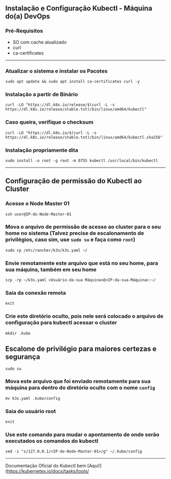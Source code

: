 ## **Instalação e Configuração Kubectl - Máquina do(a) DevOps**

### Pré-Requisitos

- SO com cache atualizado
- curl
- ca-certificates

---
### Atualizar o sistema e instalar os Pacotes

```shell
sudo apt update && sudo apt install ca-certificates curl -y
```

### Instalação a partir de Binário

```shell
curl -LO "https://dl.k8s.io/release/$(curl -L -s https://dl.k8s.io/release/stable.txt)/bin/linux/amd64/kubectl"
```

### Caso queira, verifique o checksum

```shell
curl -LO "https://dl.k8s.io/$(curl -L -s https://dl.k8s.io/release/stable.txt)/bin/linux/amd64/kubectl.sha256"
```

### Instalação propriamente dita
```shell
sudo install -o root -g root -m 0755 kubectl /usr/local/bin/kubectl
```

---

## **Configuração de permissão do Kubectl ao Cluster**

### Acesse o **Node Master 01**

```shell
ssh user@IP-do-Node-Master-01
```

### Mova o arquivo de permissão de acesso ao cluster para o seu home no sistema (Talvez precise de escalonamento de privilégios, caso sim, use ```sudo su``` e faça como ```root```)

```shell
sudo cp /etc/rancher/k3s/k3s.yaml ~/
```

### Envie remotamente este arquivo que está no seu home, para sua máquina, também em seu home

```shell
scp -rp ~/k3s.yaml <Usuário-da-sua Máquina>@<IP-da-sua-Máquina>:~/
```

### Saia da conexão remota

```shell
exit
```

### Crie este diretório oculto, pois nele será colocado o arquivo de configuração para kubectl acessar o cluster

```shell
mkdir .kube
```

## Escalone de privilégio para maiores certezas e segurança

```shell
sudo su
```

### Mova este arquivo que foi enviado remotamente para sua máquina para dentro do diretório oculto com o nome ```config```

```shell
mv k3s.yaml .kube/config
```

### Saia do usuário root

```shell
exit
```

### Use este comando para mudar o apontamento de onde serão executados os comandos do kubectl


```shell
sed -i "s/127.0.0.1/<IP-do-Node-Master-01>/g" ~/.kube/config
```

---

Documentação Oficial do Kubectl bem [Aqui!](https://kubernetes.io/docs/tasks/tools/